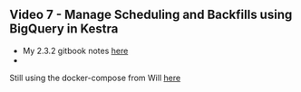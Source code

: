 ## Video 7 - Manage Scheduling and Backfills using BigQuery in Kestra

- My 2.3.2 gitbook notes [here](https://data-engineering-zoomcamp-2025-t.gitbook.io/tinker0425/module-2/2.3-etl-pipelines-in-kestra-google-cloud-platform/2.3.2-manage-scheduling-and-backfills-using-bigquery-in-kestra)
- 
Still using the docker-compose from Will
[here](https://github.com/DataTalksClub/data-engineering-zoomcamp/pull/628)



